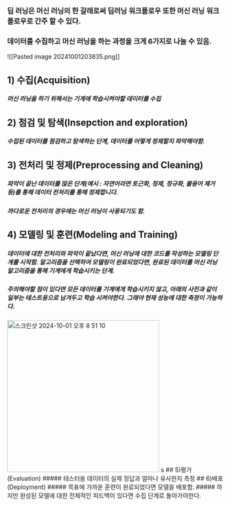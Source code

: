 ### 딥 러닝은 머신 러닝의 한 갈래로써 딥러닝 워크플로우 또한 머신 러닝 워크플로우로 간주 할 수 있다.
### 데이터를 수집하고 머신 러닝을 하는 과정을 크게 6가지로 나눌 수 있음.
![[Pasted image 20241001203835.png]]
## 1) 수집(Acquisition)
##### 머신 러닝을 하기 위해서는 기계에 학습시켜야할 데이터를 수집
## 2) 점검 및 탐색(Insepction and exploration)
##### 수집된 데이터를 점검하고 탐색하는 단계, 데이터를 어떻게 정제할지 파악해야함.
## 3) 전처리 및 정제(Preprocessing and Cleaning)
##### 파악이 끝난 데이터를 많은 단계(예시 : 자연어라면 토근화, 정제, 정규화, 불용어 제거 등)를 통해 데이터 전처리를 통해 정제합니다.
##### 까다로운 전처리의 경우에는 머신 러닝이 사용되기도 함.
## 4) 모델링 및 훈련(Modeling and Training)
##### 데이터에 대한 전처리와 파악이 끝났다면, 머신 러닝에 대한 코드를 작성하는 모델링 단계를 시작함. 알고리즘을 선택하여 모델링이 완료되었다면, 완료된 데이터를 머신 러닝 알고리즘을 통해 기계에게 학습시키는 단계.

##### 주의해야할 점이 있다면 모든 데이터를 기계에게 학습시키지 않고, 아래의 사진과 같이 일부는 테스트용으로 남겨두고 학습 시켜야한다. 그래야 현재 성능에 대한 측정이 가능하다.

<img width="354" alt="스크린샷 2024-10-01 오후 8 51 10" src="https://github.com/user-attachments/assets/a86d0aa4-2beb-4c7f-a300-28a6eee7bc8b">
s
## 5)평가(Evaluation)
##### 테스터용 데이터의 실제 정답과 얼마나 유사한지 측정
## 6)배포(Deployment)
##### 목표에 가까운 훈련이 완료되었다면 모델을 배포함.
##### 하지만 완성된 모델에 대한 전체적인 피드백이 있다면 수집 단계로 돌아가야한다.

